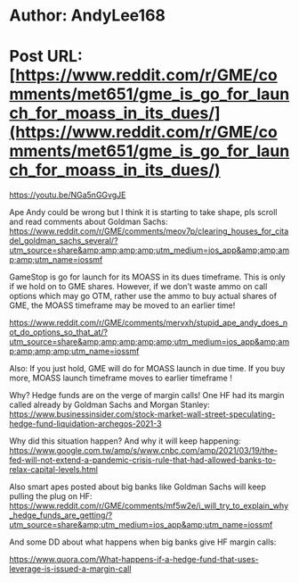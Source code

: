 # Author: AndyLee168
# Post URL: [https://www.reddit.com/r/GME/comments/met651/gme_is_go_for_launch_for_moass_in_its_dues/](https://www.reddit.com/r/GME/comments/met651/gme_is_go_for_launch_for_moass_in_its_dues/)


https://youtu.be/NGa5nGGvgJE

Ape Andy could be wrong but I think it is starting to take shape, pls scroll and read comments about Goldman Sachs:
https://www.reddit.com/r/GME/comments/meov7p/clearing_houses_for_citadel_goldman_sachs_several/?utm_source=share&amp;amp;amp;amp;utm_medium=ios_app&amp;amp;amp;amp;utm_name=iossmf

GameStop is go for launch for its MOASS in its dues timeframe. This is only if we hold on to GME shares. However, if we don’t waste ammo on call options which may go OTM, rather use the ammo to buy actual shares of GME, the MOASS timeframe may be moved to an earlier time!

https://www.reddit.com/r/GME/comments/mervxh/stupid_ape_andy_does_not_do_options_so_that_at/?utm_source=share&amp;amp;amp;amp;amp;utm_medium=ios_app&amp;amp;amp;amp;amp;utm_name=iossmf 

Also:
If you just hold, GME will do for MOASS launch in due time.
If you buy more, MOASS launch timeframe moves to earlier timeframe !

Why? Hedge funds are on the verge of margin calls!
One HF had its margin called already by Goldman Sachs and Morgan Stanley:
https://www.businessinsider.com/stock-market-wall-street-speculating-hedge-fund-liquidation-archegos-2021-3

Why did this situation happen? And why it will keep happening:
https://www.google.com.tw/amp/s/www.cnbc.com/amp/2021/03/19/the-fed-will-not-extend-a-pandemic-crisis-rule-that-had-allowed-banks-to-relax-capital-levels.html

Also smart apes posted about big banks like Goldman Sachs will keep pulling the plug on HF: 
https://www.reddit.com/r/GME/comments/mf5w2e/i_will_try_to_explain_why_hedge_funds_are_getting/?utm_source=share&amp;utm_medium=ios_app&amp;utm_name=iossmf


And some DD about what happens when big banks give HF margin calls:

https://www.quora.com/What-happens-if-a-hedge-fund-that-uses-leverage-is-issued-a-margin-call